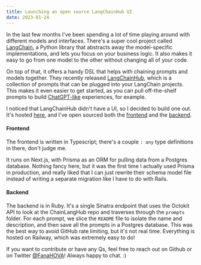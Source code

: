 ```yaml
---
title: Launching an open source LangChainHub UI
date: 2023-01-24
---
```


In the last few months I've been spending a lot of time playing around with different models and interfaces. There's a super cool project called [LangChain](https://github.com/hwchase17), a Python library that abstracts away the model-specific implementations, and lets you focus on your business logic. It also makes it easy to go from one model to the other without changing all of your code. 

On top of that, it offers a handy DSL that helps with chaining prompts and models together. They recently released [LangChainHub](https://blog.langchain.dev/langchainhub/), which is a collection of prompts that can be plugged into your LangChain projects. This makes it even easier to get started, as you can pull off-the-shelf prompts to build [ChatGPT-like](https://github.com/hwchase17/langchain-hub/blob/master/prompts/conversation/README.md) experiences, for example.

I noticed that LangChainHub didn't have a UI, so I decided to build one out. It's hosted [here](https://langchain-hub-ui-production.up.railway.app/), and I've open sourced both the [frontend](https://github.com/FanaHOVA/langchain-hub-ui/) and the [backend](https://github.com/FanaHOVA/langchain-hub-ui-scraper). 


#### Frontend

The frontend is written in Typescript; there's a couple `: any` type definitions in there, don't judge me. 

It runs on Next.js, with Prisma as an ORM for pulling data from a Postgres database. Nothing fancy here, but it was the first time I actually used Prisma in production, and really liked that I can just rewrite their schema model file instead of writing a separate migration like I have to do with Rails. 

#### Backend

The backend is in Ruby. It's a single Sinatra endpoint that uses the Octokit API to look at the ChainLangHub repo and traverses through the `prompts` folder. For each prompt, we slice the `README` file to isolate the name and description, and then save all the prompts in a Postgres database. This was the best way to avoid GitHub rate limiting, but it's not real time. Everything is hosted on Railway, which was extremely easy to do!

If you want to contribute or have any Qs, feel free to reach out on Github or on Twitter [@FanaHOVA](https://twitter.com/fanahova)! Always happy to chat. :)